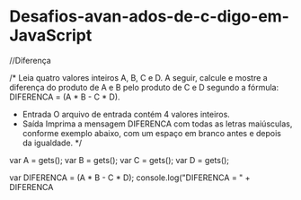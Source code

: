 # Desafios-avan-ados-de-c-digo-em-JavaScript

//Diferença

/*
Leia quatro valores inteiros A, B, C e D. A seguir, calcule e mostre a
diferença do produto de A e B pelo produto de C e D segundo a fórmula:
DIFERENCA = (A * B - C * D).
- Entrada
O arquivo de entrada contém 4 valores inteiros.
- Saída
Imprima a mensagem DIFERENCA com todas as letras maiúsculas, conforme exemplo
abaixo, com um espaço em branco antes e depois da igualdade.
*/

var A = gets();
var B = gets();
var C = gets();
var D = gets();

var DIFERENCA = (A * B - C * D);
console.log("DIFERENCA = " + DIFERENCA
